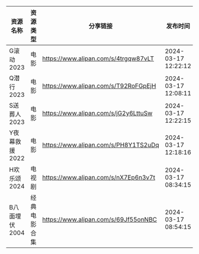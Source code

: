 | 资源名称      | 资源类型   | 分享链接                                 | 发布时间                |
| --------- | ------ | ------------------------------------ | ------------------- |
| G滚动2023   | 电影     | https://www.alipan.com/s/4trgqw87vLT | 2024-03-17 12:22:12 |
| Q潜行2023   | 电影     | https://www.alipan.com/s/T92RoFGpEjH | 2024-03-17 12:08:11 |
| S送葬人2023  | 电影     | https://www.alipan.com/s/jG2y6LttuSw | 2024-03-17 12:22:15 |
| Y夜幕救援2022 | 电影     | https://www.alipan.com/s/PH8Y1TS2uDq | 2024-03-17 12:18:16 |
| H欢乐颂2024  | 电视剧    | https://www.alipan.com/s/nX7Ep6n3v7t | 2024-03-17 08:34:15 |
| B八面埋伏2004 | 经典电影合集 | https://www.alipan.com/s/69Jf55onNBC | 2024-03-17 08:54:15 |
